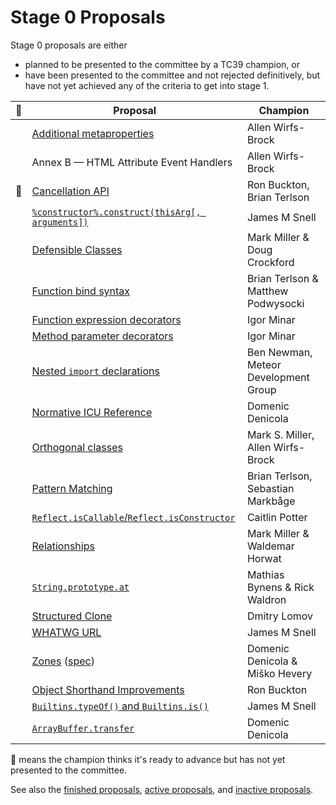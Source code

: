 # Stage 0 Proposals

Stage 0 proposals are either

* planned to be presented to the committee by a TC39 champion, or
* have been presented to the committee and not rejected definitively, but have not yet achieved any of the criteria to get into stage 1.

| :rocket: | Proposal                                                                   | Champion                             |
|----------|----------------------------------------------------------------------------|--------------------------------------|
|          | [Additional metaproperties][metaprops]                                     | Allen Wirfs-Brock                    |
|          | Annex B — HTML Attribute Event Handlers                                    | Allen Wirfs-Brock                    |
| :rocket: | [Cancellation API][cancel-api]                                             | Ron Buckton, Brian Terlson           |
|          | [`%constructor%.construct(thisArg[, arguments])`][construct]               | James M Snell                        |
|          | [Defensible Classes][defensible-classes]                                   | Mark Miller & Doug Crockford         |
|          | [Function bind syntax][bind-syntax]                                        | Brian Terlson & Matthew Podwysocki   |
|          | [Function expression decorators][func-expr-decorators]                     | Igor Minar                           |
|          | [Method parameter decorators][method-param-decorators]                     | Igor Minar                           |
|          | [Nested `import` declarations][nested-imports]                             | Ben Newman, Meteor Development Group |
|          | [Normative ICU Reference][icu]                                             | Domenic Denicola                     |
|          | [Orthogonal classes][ortho]                                                | Mark S. Miller, Allen Wirfs-Brock    |
|          | [Pattern Matching][matching]                                               | Brian Terlson, Sebastian Markbåge    |
|          | [`Reflect.isCallable`/`Reflect.isConstructor`][is-callable-is-constructor] | Caitlin Potter                       |
|          | [Relationships][relationships]                                             | Mark Miller & Waldemar Horwat        |
|          | [`String.prototype.at`][string-at]                                         | Mathias Bynens & Rick Waldron        |
|          | [Structured Clone][clone]                                                  | Dmitry Lomov                         |
|          | [WHATWG URL][url]                                                          | James M Snell                        |
|          | [Zones][zones] ([spec][zones-spec])                                        | Domenic Denicola & Miško Hevery      |
|          | [Object Shorthand Improvements][object-shorthand-improvements]             | Ron Buckton                          |
|          | [`Builtins.typeOf()` and `Builtins.is()`][is-types]                        | James M Snell                        |
|          | [`ArrayBuffer.transfer`][buffer-transfer]                                  | Domenic Denicola                     |


🚀 means the champion thinks it's ready to advance but has not yet presented to the committee.

See also the [finished proposals](finished-proposals.md), [active proposals](README.md), and [inactive proposals](inactive-proposals.md).

[metaprops]: https://github.com/allenwb/ESideas/blob/master/ES7MetaProps.md
[cancel-api]: https://github.com/tc39/proposal-cancellation
[construct]: https://github.com/jasnell/proposal-construct
[defensible-classes]: http://wiki.ecmascript.org/doku.php?id=strawman:defensible_classes
[bind-syntax]: https://github.com/zenparsing/es-function-bind
[func-expr-decorators]: https://goo.gl/8MmCMG
[method-param-decorators]: https://goo.gl/r1XT9b
[nested-imports]: https://github.com/tc39/ecma262/pull/646
[icu]: https://github.com/tc39/tc39-notes/blob/master/es8/2017-05/may-23.md#normative-icu-reference
[ortho]: https://github.com/erights/Orthogonal-Classes
[matching]: https://github.com/tc39/proposal-pattern-matching
[is-callable-is-constructor]: https://github.com/caitp/TC39-Proposals/blob/master/tc39-reflect-isconstructor-iscallable.md
[relationships]: http://wiki.ecmascript.org/doku.php?id=strawman:relationships
[string-at]: https://github.com/mathiasbynens/String.prototype.at
[clone]: https://github.com/dslomov-chromium/ecmascript-structured-clone
[url]: https://github.com/jasnell/proposal-url
[zones]: https://github.com/domenic/zones
[zones-spec]: https://domenic.github.io/zones/
[object-shorthand-improvements]: https://github.com/rbuckton/proposal-shorthand-improvements
[is-types]: https://github.com/jasnell/proposal-istypes
[buffer-transfer]: https://gist.github.com/lukewagner/2735af7eea411e18cf20
